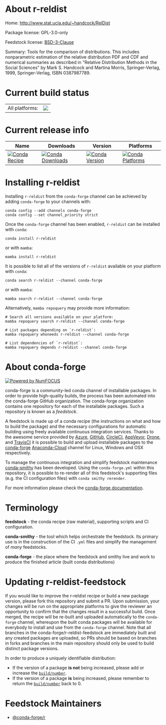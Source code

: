 About r-reldist
===============

Home: http://www.stat.ucla.edu/~handcock/RelDist

Package license: GPL-3.0-only

Feedstock license: [BSD-3-Clause](https://github.com/conda-forge/r-reldist-feedstock/blob/main/LICENSE.txt)

Summary: Tools for the comparison of distributions. This includes nonparametric estimation of the relative distribution PDF and CDF and numerical summaries as described in "Relative Distribution Methods in the Social Sciences" by Mark S. Handcock and Martina Morris, Springer-Verlag, 1999, Springer-Verlag, ISBN 0387987789.

Current build status
====================


<table><tr><td>All platforms:</td>
    <td>
      <a href="https://dev.azure.com/conda-forge/feedstock-builds/_build/latest?definitionId=6759&branchName=main">
        <img src="https://dev.azure.com/conda-forge/feedstock-builds/_apis/build/status/r-reldist-feedstock?branchName=main">
      </a>
    </td>
  </tr>
</table>

Current release info
====================

| Name | Downloads | Version | Platforms |
| --- | --- | --- | --- |
| [![Conda Recipe](https://img.shields.io/badge/recipe-r--reldist-green.svg)](https://anaconda.org/conda-forge/r-reldist) | [![Conda Downloads](https://img.shields.io/conda/dn/conda-forge/r-reldist.svg)](https://anaconda.org/conda-forge/r-reldist) | [![Conda Version](https://img.shields.io/conda/vn/conda-forge/r-reldist.svg)](https://anaconda.org/conda-forge/r-reldist) | [![Conda Platforms](https://img.shields.io/conda/pn/conda-forge/r-reldist.svg)](https://anaconda.org/conda-forge/r-reldist) |

Installing r-reldist
====================

Installing `r-reldist` from the `conda-forge` channel can be achieved by adding `conda-forge` to your channels with:

```
conda config --add channels conda-forge
conda config --set channel_priority strict
```

Once the `conda-forge` channel has been enabled, `r-reldist` can be installed with `conda`:

```
conda install r-reldist
```

or with `mamba`:

```
mamba install r-reldist
```

It is possible to list all of the versions of `r-reldist` available on your platform with `conda`:

```
conda search r-reldist --channel conda-forge
```

or with `mamba`:

```
mamba search r-reldist --channel conda-forge
```

Alternatively, `mamba repoquery` may provide more information:

```
# Search all versions available on your platform:
mamba repoquery search r-reldist --channel conda-forge

# List packages depending on `r-reldist`:
mamba repoquery whoneeds r-reldist --channel conda-forge

# List dependencies of `r-reldist`:
mamba repoquery depends r-reldist --channel conda-forge
```


About conda-forge
=================

[![Powered by
NumFOCUS](https://img.shields.io/badge/powered%20by-NumFOCUS-orange.svg?style=flat&colorA=E1523D&colorB=007D8A)](https://numfocus.org)

conda-forge is a community-led conda channel of installable packages.
In order to provide high-quality builds, the process has been automated into the
conda-forge GitHub organization. The conda-forge organization contains one repository
for each of the installable packages. Such a repository is known as a *feedstock*.

A feedstock is made up of a conda recipe (the instructions on what and how to build
the package) and the necessary configurations for automatic building using freely
available continuous integration services. Thanks to the awesome service provided by
[Azure](https://azure.microsoft.com/en-us/services/devops/), [GitHub](https://github.com/),
[CircleCI](https://circleci.com/), [AppVeyor](https://www.appveyor.com/),
[Drone](https://cloud.drone.io/welcome), and [TravisCI](https://travis-ci.com/)
it is possible to build and upload installable packages to the
[conda-forge](https://anaconda.org/conda-forge) [Anaconda-Cloud](https://anaconda.org/)
channel for Linux, Windows and OSX respectively.

To manage the continuous integration and simplify feedstock maintenance
[conda-smithy](https://github.com/conda-forge/conda-smithy) has been developed.
Using the ``conda-forge.yml`` within this repository, it is possible to re-render all of
this feedstock's supporting files (e.g. the CI configuration files) with ``conda smithy rerender``.

For more information please check the [conda-forge documentation](https://conda-forge.org/docs/).

Terminology
===========

**feedstock** - the conda recipe (raw material), supporting scripts and CI configuration.

**conda-smithy** - the tool which helps orchestrate the feedstock.
                   Its primary use is in the construction of the CI ``.yml`` files
                   and simplify the management of *many* feedstocks.

**conda-forge** - the place where the feedstock and smithy live and work to
                  produce the finished article (built conda distributions)


Updating r-reldist-feedstock
============================

If you would like to improve the r-reldist recipe or build a new
package version, please fork this repository and submit a PR. Upon submission,
your changes will be run on the appropriate platforms to give the reviewer an
opportunity to confirm that the changes result in a successful build. Once
merged, the recipe will be re-built and uploaded automatically to the
`conda-forge` channel, whereupon the built conda packages will be available for
everybody to install and use from the `conda-forge` channel.
Note that all branches in the conda-forge/r-reldist-feedstock are
immediately built and any created packages are uploaded, so PRs should be based
on branches in forks and branches in the main repository should only be used to
build distinct package versions.

In order to produce a uniquely identifiable distribution:
 * If the version of a package **is not** being increased, please add or increase
   the [``build/number``](https://docs.conda.io/projects/conda-build/en/latest/resources/define-metadata.html#build-number-and-string).
 * If the version of a package **is** being increased, please remember to return
   the [``build/number``](https://docs.conda.io/projects/conda-build/en/latest/resources/define-metadata.html#build-number-and-string)
   back to 0.

Feedstock Maintainers
=====================

* [@conda-forge/r](https://github.com/conda-forge/r/)

